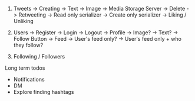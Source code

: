 1. Tweets
    -> Creating 
        -> Text
        -> Image -> Media Storage Server
    -> Delete
    -> Retweeting
        -> Read only serializer
        -> Create only serializer
    -> Liking / Unliking

2. Users
    -> Register
    -> Login
    -> Logout
    -> Profile
        -> Image?
        -> Text?
        -> Follow Button
    -> Feed
        -> User's feed only?
        -> User's feed only + who they follow?
3. Following / Followers

Long term todos
- Notifications 
- DM 
- Explore finding hashtags

